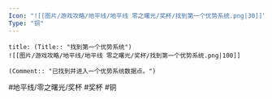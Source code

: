 ```yaml
---
Icon: "![[图片/游戏攻略/地平线/地平线 零之曙光/奖杯/找到第一个优势系统.png|30]]"
Type: "铜"
---
```

```ad-common-bronze-trophy
title: (Title:: "找到第一个优势系统")
![[图片/游戏攻略/地平线/地平线 零之曙光/奖杯/找到第一个优势系统.png|100]]

(Comment:: "已找到并进入一个优势系统数据点。")
```

#地平线/零之曙光/奖杯 #奖杯 #铜
